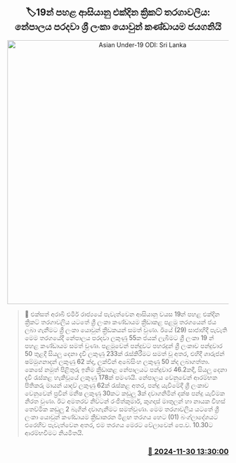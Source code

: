 <p align='center'><b><h2 align='center' title='Asian Under-19 ODI: Sri Lanka's youth team wins after defeating Nepal'>🏷19න් පහළ ආසියානු එක්දින ක්‍රිකට් තරගාවලිය: නේපාලය පරදවා ශ්‍රී ලංකා යොවුන් කණ්ඩායම ජයගනියි</h2></b></p>
<p align='center'><img src='https://helakuru.sgp1.cdn.digitaloceanspaces.com/esana/images/lib/u19-sLjpg.jpg' width='600' alt='Asian Under-19 ODI: Sri Lanka's youth team wins after defeating Nepal'></p>

>📝 එක්සත් අරාබි එමීර් රාජ්‍යයේ පැවැත්වෙන ආසියානු වයස 19න් පහළ එක්දින ක්‍රිකට් තරගාවලිය යටතේ ශ්‍රී ලංකා කණ්ඩායම ක්‍රීඩාකළ පළමු තරගයෙන් ජය ලබා ගැනීමට ශ්‍රී ලංකා යොවුන් ක්‍රීඩකයන් සමත් වුණා.
ඊයේ (29) සාජාහිදී පැවැති මෙම තරගයේදී නේපාලය පරදවා ලකුණු 55ක ජයක් ලැබීමට ශ්‍රී ලංකා 19 න් පහළ කණ්ඩායම සමත් වුණා.
පළමුවෙන් පන්දුවට පහරදුන් ශ්‍රී ලංකාව පන්දුවාර 50 තුළදී සියලු දෙනා දැවී ලකුණු 233ක් රැස්කිරීමට සමත් වූ අතර, එහිදී ශාරුජන් ෂම්මුගනාදන් ලකුණු 62 ක්ද, ලක්වින් අබේසිංහ ලකුණු 50 ක්ද ලබාගත්තා.
කෙසේ නමුත් පිළිතුරු ඉනිම ක්‍රීඩාකළ නේපාලයට පන්දුවාර 46.2කදී, සියලු දෙනා දැවී රැස්කළ හැකිවූයේ ලකුණු 178ක් පමණයි.
නේපාලය වෙනුවෙන් ආරම්භක පිතිකරු මායන් යාදව් ලකුණු 62ක් රැස්කළ අතර, පන්දු යැවීමේදී ශ්‍රී ලංකාව වෙනුවෙන් ප්‍රවීන් මනීෂ ලකුණු 30කට කඩුලු 3ක් දවාගනිමින් දක්ෂ පන්දු යැවීමක නිරත වුණා.
ඊට අමතරව නිව්ටන් රංජිත්කුමාර්, කුගදාස් මාතුලන් හා නායක විහස් තෙව්මික කඩුලු 2 බැගින් දවාගැනීමට සමත්වුණා.
මෙම තරගාවලිය යටතේ ශ්‍රී ලංකා යොවුන් කණ්ඩායම ක්‍රීඩාකරන මීළඟ තරගය හෙට (01) බංග්ලාදේශයට එරෙහිව පැවැත්වෙන අතර, එම තරගය මෙරට වේලාවෙන් පෙ.ව. 10.30ට ආරම්භවීමට නියමිතයි.


<h3 align='right'><a href='https://www.helakuru.lk/esana/p/105575/'>📅 2024-11-30 13:30:00</a></h3>
